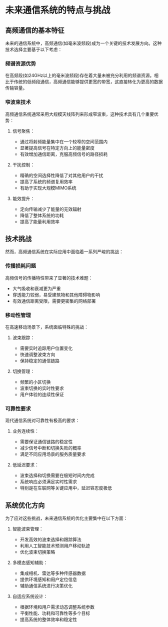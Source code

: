 # 未来通信系统的特点与挑战

## 高频通信的基本特征

未来的通信系统中，高频通信(如毫米波频段)成为一个关键的技术发展方向。这种技术选择主要基于以下考虑：

### 频谱资源优势
在高频段(如24GHz以上的毫米波频段)存在着大量未被充分利用的频谱资源。相比于传统的低频段通信，高频通信能够提供更宽的带宽，这直接转化为更高的数据传输容量。

### 窄波束技术
高频通信系统通常采用大规模天线阵列来形成窄波束，这种技术具有几个重要优势：

1. 信号聚焦：
   - 通过将射频能量集中在一个较窄的空间范围内
   - 显著提高信号在特定方向上的能量密度
   - 有效增加通信距离，克服高频信号的路径损耗

2. 干扰控制：
   - 精确的空间选择性降低了对其他用户的干扰
   - 提高了系统的频谱复用效率
   - 有助于实现大规模MIMO系统

3. 能效提升：
   - 定向传输减少了能量的无效辐射
   - 降低了整体系统的功耗
   - 提高了能量利用效率

## 技术挑战

然而，高频通信系统在实际应用中面临着一系列严峻的挑战：

### 传播损耗问题
高频信号的传播特性带来了显著的技术难题：
- 大气吸收和衰减更为严重
- 穿透能力较弱，易受建筑物和其他障碍物影响
- 有效通信距离受限，需要更密集的网络部署

### 移动性管理
在高速移动场景下，系统面临特殊的挑战：
1. 波束跟踪：
   - 需要实时追踪用户位置变化
   - 快速调整波束方向
   - 保持稳定的通信链路

2. 切换管理：
   - 频繁的小区切换
   - 波束切换的实时性要求
   - 用户体验的连续性保证

### 可靠性要求
现代通信系统对可靠性有极高的要求：
1. 业务连续性：
   - 需要保证通信链路的稳定性
   - 减少信号中断和切换失败的概率
   - 满足不同应用场景的服务质量要求

2. 低延迟要求：
   - 波束选择和切换需要在极短时间内完成
   - 系统响应必须满足实时性需求
   - 特别是在车联网等关键应用中，延迟容忍度极低

## 系统优化方向

为了应对这些挑战，未来通信系统的优化主要集中在以下方面：

1. 智能波束管理：
   - 开发高效的波束选择和跟踪算法
   - 利用人工智能技术预测用户移动轨迹
   - 优化波束切换策略

2. 多模态感知辅助：
   - 集成相机、雷达等多种传感器数据
   - 提供环境感知和用户定位信息
   - 辅助通信系统进行决策优化

3. 自适应系统设计：
   - 根据环境和用户需求动态调整系统参数
   - 平衡性能、功耗和可靠性等多个目标
   - 提高系统的整体效率和稳定性
